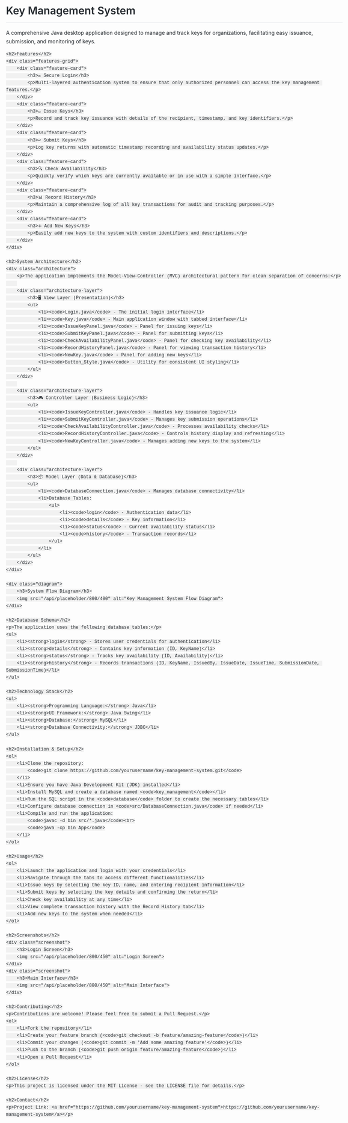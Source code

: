 <!DOCTYPE html>
<html lang="en">
<head>
    <meta charset="UTF-8">
    <meta name="viewport" content="width=device-width, initial-scale=1.0">
    <title>Key Management System</title>
    <style>
        body {
            font-family: -apple-system, BlinkMacSystemFont, 'Segoe UI', Roboto, Oxygen, Ubuntu, Cantarell, 'Open Sans', 'Helvetica Neue', sans-serif;
            line-height: 1.6;
            color: #24292e;
            max-width: 1012px;
            margin: 0 auto;
            padding: 32px;
        }
        h1, h2, h3 {
            font-weight: 600;
            margin-top: 24px;
            margin-bottom: 16px;
        }
        h1 {
            font-size: 2em;
            padding-bottom: 0.3em;
            border-bottom: 1px solid #eaecef;
        }
        h2 {
            font-size: 1.5em;
            padding-bottom: 0.3em;
            border-bottom: 1px solid #eaecef;
        }
        h3 {
            font-size: 1.25em;
        }
        code {
            font-family: SFMono-Regular, Consolas, 'Liberation Mono', Menlo, monospace;
            background-color: rgba(27, 31, 35, 0.05);
            border-radius: 3px;
            padding: 0.2em 0.4em;
            font-size: 85%;
        }
        ul {
            padding-left: 2em;
        }
        img {
            max-width: 100%;
            height: auto;
        }
        .diagram {
            text-align: center;
            margin: 20px 0;
        }
        .features-grid {
            display: grid;
            grid-template-columns: repeat(auto-fill, minmax(300px, 1fr));
            gap: 16px;
            margin: 20px 0;
        }
        .feature-card {
            border: 1px solid #e1e4e8;
            border-radius: 6px;
            padding: 16px;
            background-color: #f6f8fa;
        }
        .feature-card h3 {
            margin-top: 0;
            margin-bottom: 10px;
            color: #0366d6;
        }
        .architecture {
            display: flex;
            flex-direction: column;
            align-items: center;
        }
        .architecture-layer {
            width: 100%;
            margin-bottom: 20px;
            padding: 20px;
            background-color: #f6f8fa;
            border-radius: 6px;
            border: 1px solid #e1e4e8;
        }
        .screenshot {
            border: 1px solid #e1e4e8;
            border-radius: 6px;
            margin: 20px 0;
        }
    </style>
</head>
<body>
    <h1>Key Management System</h1>
    <p>A comprehensive Java desktop application designed to manage and track keys for organizations, facilitating easy issuance, submission, and monitoring of keys.</p>

    <h2>Features</h2>
    <div class="features-grid">
        <div class="feature-card">
            <h3>🔐 Secure Login</h3>
            <p>Multi-layered authentication system to ensure that only authorized personnel can access the key management features.</p>
        </div>
        <div class="feature-card">
            <h3>🔑 Issue Keys</h3>
            <p>Record and track key issuance with details of the recipient, timestamp, and key identifiers.</p>
        </div>
        <div class="feature-card">
            <h3>↩️ Submit Keys</h3>
            <p>Log key returns with automatic timestamp recording and availability status updates.</p>
        </div>
        <div class="feature-card">
            <h3>🔍 Check Availability</h3>
            <p>Quickly verify which keys are currently available or in use with a simple interface.</p>
        </div>
        <div class="feature-card">
            <h3>📊 Record History</h3>
            <p>Maintain a comprehensive log of all key transactions for audit and tracking purposes.</p>
        </div>
        <div class="feature-card">
            <h3>➕ Add New Keys</h3>
            <p>Easily add new keys to the system with custom identifiers and descriptions.</p>
        </div>
    </div>

    <h2>System Architecture</h2>
    <div class="architecture">
        <p>The application implements the Model-View-Controller (MVC) architectural pattern for clean separation of concerns:</p>
        
        <div class="architecture-layer">
            <h3>🖥️ View Layer (Presentation)</h3>
            <ul>
                <li><code>Login.java</code> - The initial login interface</li>
                <li><code>Key.java</code> - Main application window with tabbed interface</li>
                <li><code>IssueKeyPanel.java</code> - Panel for issuing keys</li>
                <li><code>SubmitKeyPanel.java</code> - Panel for submitting keys</li>
                <li><code>CheckAvailabilityPanel.java</code> - Panel for checking key availability</li>
                <li><code>RecordHistoryPanel.java</code> - Panel for viewing transaction history</li>
                <li><code>NewKey.java</code> - Panel for adding new keys</li>
                <li><code>Button_Style.java</code> - Utility for consistent UI styling</li>
            </ul>
        </div>
        
        <div class="architecture-layer">
            <h3>🎮 Controller Layer (Business Logic)</h3>
            <ul>
                <li><code>IssueKeyController.java</code> - Handles key issuance logic</li>
                <li><code>SubmitKeyController.java</code> - Manages key submission operations</li>
                <li><code>CheckAvailabilityController.java</code> - Processes availability checks</li>
                <li><code>RecordHistoryController.java</code> - Controls history display and refreshing</li>
                <li><code>NewKeyController.java</code> - Manages adding new keys to the system</li>
            </ul>
        </div>
        
        <div class="architecture-layer">
            <h3>📦 Model Layer (Data & Database)</h3>
            <ul>
                <li><code>DatabaseConnection.java</code> - Manages database connectivity</li>
                <li>Database Tables:
                    <ul>
                        <li><code>login</code> - Authentication data</li>
                        <li><code>details</code> - Key information</li>
                        <li><code>status</code> - Current availability status</li>
                        <li><code>history</code> - Transaction records</li>
                    </ul>
                </li>
            </ul>
        </div>
    </div>

    <div class="diagram">
        <h3>System Flow Diagram</h3>
        <img src="/api/placeholder/800/400" alt="Key Management System Flow Diagram">
    </div>

    <h2>Database Schema</h2>
    <p>The application uses the following database tables:</p>
    <ul>
        <li><strong>login</strong> - Stores user credentials for authentication</li>
        <li><strong>details</strong> - Contains key information (ID, KeyName)</li>
        <li><strong>status</strong> - Tracks key availability (ID, Availability)</li>
        <li><strong>history</strong> - Records transactions (ID, KeyName, IssuedBy, IssueDate, IssueTime, SubmissionDate, SubmissionTime)</li>
    </ul>

    <h2>Technology Stack</h2>
    <ul>
        <li><strong>Programming Language:</strong> Java</li>
        <li><strong>UI Framework:</strong> Java Swing</li>
        <li><strong>Database:</strong> MySQL</li>
        <li><strong>Database Connectivity:</strong> JDBC</li>
    </ul>

    <h2>Installation & Setup</h2>
    <ol>
        <li>Clone the repository:
            <code>git clone https://github.com/yourusername/key-management-system.git</code>
        </li>
        <li>Ensure you have Java Development Kit (JDK) installed</li>
        <li>Install MySQL and create a database named <code>key_management</code></li>
        <li>Run the SQL script in the <code>database</code> folder to create the necessary tables</li>
        <li>Configure database connection in <code>src/DatabaseConnection.java</code> if needed</li>
        <li>Compile and run the application:
            <code>javac -d bin src/*.java</code><br>
            <code>java -cp bin App</code>
        </li>
    </ol>

    <h2>Usage</h2>
    <ol>
        <li>Launch the application and login with your credentials</li>
        <li>Navigate through the tabs to access different functionalities</li>
        <li>Issue keys by selecting the key ID, name, and entering recipient information</li>
        <li>Submit keys by selecting the key details and confirming the return</li>
        <li>Check key availability at any time</li>
        <li>View complete transaction history with the Record History tab</li>
        <li>Add new keys to the system when needed</li>
    </ol>

    <h2>Screenshots</h2>
    <div class="screenshot">
        <h3>Login Screen</h3>
        <img src="/api/placeholder/800/450" alt="Login Screen">
    </div>
    <div class="screenshot">
        <h3>Main Interface</h3>
        <img src="/api/placeholder/800/450" alt="Main Interface">
    </div>

    <h2>Contributing</h2>
    <p>Contributions are welcome! Please feel free to submit a Pull Request.</p>
    <ol>
        <li>Fork the repository</li>
        <li>Create your feature branch (<code>git checkout -b feature/amazing-feature</code>)</li>
        <li>Commit your changes (<code>git commit -m 'Add some amazing feature'</code>)</li>
        <li>Push to the branch (<code>git push origin feature/amazing-feature</code>)</li>
        <li>Open a Pull Request</li>
    </ol>

    <h2>License</h2>
    <p>This project is licensed under the MIT License - see the LICENSE file for details.</p>

    <h2>Contact</h2>
    <p>Project Link: <a href="https://github.com/yourusername/key-management-system">https://github.com/yourusername/key-management-system</a></p>
</body>
</html>
